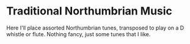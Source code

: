 Traditional Northumbrian Music
==============================

Here I'll place assorted Northumbrian tunes, transposed to play on a D whistle or flute.
Nothing fancy, just some tunes that I like.
